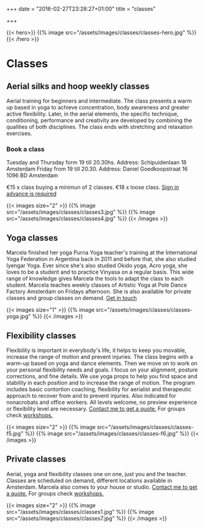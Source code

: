 +++
date = "2016-02-27T23:28:27+01:00"
title = "classes"

+++

{{< hero>}}
{{% image src="/assets/images/classes/classes-hero.jpg" %}}
{{< /hero >}}

# Classes
## Aerial silks and hoop weekly classes

Aerial training for beginners and intermediate.
The class presents a warm up based in yoga to achieve concentration, body awareness and greater active flexibility. Later, in the aerial elements, the specific technique, conditioning, performance and creativity are developed by combining the qualities of both disciplines.
The class ends with stretching and relaxation exercises.

### Book a class

Tuesday and Thursday form 19 till 20.30hs. Address: Schipuidenlaan 18 Amsterdam
Friday from 19 till 20.30. Address: Daniel Goedkoopstraat 16 1096 BD Amsterdam

€15 x class buying a minimun of 2 classes. €18 x loose class.
[Sign in advance is required ](mailto:marcela.aerialist@gmail.com?subject=Contact%20from%20your%20website)

{{< images size="2" >}}
{{% image src="/assets/images/classes/classes3.jpg" %}}
{{% image src="/assets/images/classes/classes4.jpg" %}}
{{< /images >}}

## Yoga classes

Marcela finished her yoga Purna Yoga teacher's training at the International Yoga Federation in Argentina back in 2011 and before that, she also studied Iyengar Yoga. Ever since she's also studied Okido yoga, Acro yoga, she loves to be a student and to practice Vinyasa on a regular basis.
This wide range of knowledge gives Marcela the tools to adapt the class to each student.
Marcela teaches weekly classes of Artistic Yoga at Pole Dance Factory Amsterdam on Fridays afternoon. She is also available for private classes and group classes on demand. [Get in touch](/contact)

{{< images size="1" >}}
{{% image src="/assets/images/classes/classes-yoga.jpg" %}}
{{< /images >}}

## Flexibility classes 

Flexibility is important in everybody's life, it helps to keep you movable, increase the range of motion and prevent injuries.
The class begins with a warm-up based on yoga and dance elements. Then we move on to work on your personal flexibility needs and goals.
I focus on your alignment, posture corrections, and fine details. We use yoga props to help you find space and stability in each position and to increase the range of motion.
The program includes basic contortion coaching, flexibility for aerialist and therapeutic approach to recover from and to prevent injuries.
Also indicated for nonacrobats and office workers. All levels welcome, no preview experience or flexibility level are necessary. [Contact me to get a quote.](mailto:marcela.aerialist@gmail.com?subject=Contact%20from%20your%20website)
For groups check [workshops.](/workshops)

{{< images size="2" >}}
{{% image src="/assets/images/classes/classes-f5.jpg" %}}
{{% image src="/assets/images/classes/classes-f6.jpg" %}}
{{< /images >}}

## Private classes

Aerial, yoga and flexibility classes one on one, just you and the teacher. Classes are scheduled on demand, different locations available in Amsterdam.
Marcela also comes to your house or studio. [Contact me to get a quote.](mailto:marcela.aerialist@gmail.com?subject=Contact%20from%20your%20website)
For groups check [workshops.](/workshops)

{{< images size="2" >}}
{{% image src="/assets/images/classes/classes1.jpg" %}}
{{% image src="/assets/images/classes/classes7.jpg" %}}
{{< /images >}}
